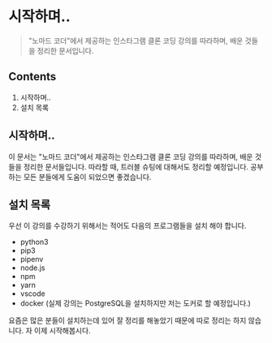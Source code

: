 시작하며..
=================

> "노마드 코더"에서 제공하는 인스타그램 클론 코딩 강의를 따라하며, 배운 것들을 정리한 문서입니다.

Contents
------------------

1. 시작하며..
2. 설치 목록


## 시작하며..

이 문서는 "노마드 코더"에서 제공하는 인스타그램 클론 코딩 강의를 따라하며, 배운 것들을 정리한 문서들입니다. 따라할 때, 트러블 슈팅에 대해서도 정리할 예정입니다. 공부하는 모든 분들에게 도움이 되었으면 좋겠습니다.


## 설치 목록

우선 이 강의를 수강하기 위해서는 적어도 다음의 프로그램들을 설치 해야 합니다.

* python3
* pip3
* pipenv
* node.js
* npm
* yarn
* vscode
* docker (실제 강의는 PostgreSQL을 설치하지만 저는 도커로 할 예정입니다.)

요즘은 많은 분들이 설치하는데 있어 잘 정리를 해놓았기 때문에 따로 정리는 하지 않습니다. 자 이제 시작해봅시다.